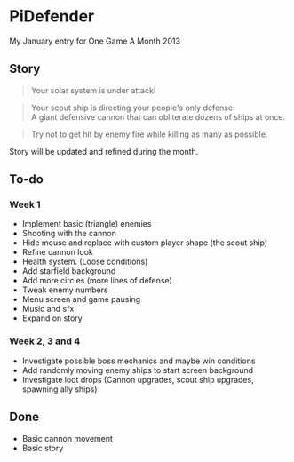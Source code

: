 PiDefender
==========

My January entry for One Game A Month 2013

## Story ##

>Your solar system is under attack!  
  
>Your scout ship is directing your people's only defense:  
>A giant defensive cannon that can obliterate dozens of ships at once.
  
>Try not to get hit by enemy fire while killing as many as possible.

Story will be updated and refined during the month.

## To-do ##

### Week 1 ###

 * Implement basic (triangle) enemies
 * Shooting with the cannon
 * Hide mouse and replace with custom player shape (the scout ship)
 * Refine cannon look
 * Health system. (Loose conditions)
 * Add starfield background
 * Add more circles (more lines of defense)
 * Tweak enemy numbers
 * Menu screen and game pausing
 * Music and sfx
 * Expand on story

### Week 2, 3 and 4 ###

 * Investigate possible boss mechanics and maybe win conditions
 * Add randomly moving enemy ships to start screen background
 * Investigate loot drops (Cannon upgrades, scout ship upgrades, spawning ally ships)

## Done ##

 * Basic cannon movement
 * Basic story